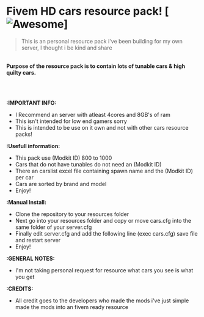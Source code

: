 # Fivem HD cars resource pack!  [![Awesome](https://cdn.rawgit.com/sindresorhus/awesome/d7305f38d29fed78fa85652e3a63e154dd8e8829/media/badge.svg)]
> This is an personal resource pack i've been building for my own server, I thought i be kind and share

<br><b>Purpose of the resource pack is to contain lots of tunable cars & high quilty cars.</b><br>


<br>
<br>

<b>:IMPORTANT INFO:</b>
- I Recommend an server with atleast 4cores and 8GB's of ram<br>
- This isn't intended for low end gamers sorry<br>
- This is intended to be use on it own and not with other cars resource packs!<br>


<b>:Usefull information:</b><br>
- This pack use (Modkit ID) 800 to 1000<br>
- Cars that do not have tunables do not need an (Modkit ID)<br>
- There an carslist excel file containing spawn name and the (Modkit ID) per car<br>
- Cars are sorted by brand and model<br>
- Enjoy!<br>

<b>:Manual Install:</b><br>
- Clone the repository to your resources folder<br>
- Next go into your resources folder and copy or move cars.cfg into the same folder of your server.cfg<br>
- Finally edit server.cfg and add the following line  (exec cars.cfg) save file and restart server<br>
- Enjoy!<br>

<b>:GENERAL NOTES:</b><br>
- I'm not taking personal request for resource what cars you see is what you get<br>

<b>:CREDITS:</b><br>
- All credit goes to the developers who made the mods i've just simple made the mods into an fivem ready resource<br>


